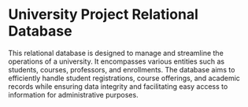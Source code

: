 # University Project Relational Database
This relational database is designed to manage and streamline the operations of a university. It encompasses various entities such as students, courses, professors, and enrollments. The database aims to efficiently handle student registrations, course offerings, and academic records while ensuring data integrity and facilitating easy access to information for administrative purposes.
